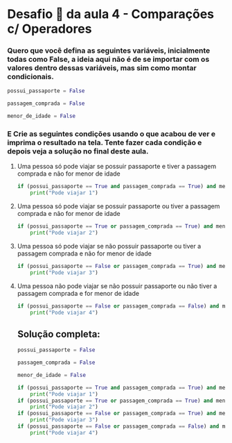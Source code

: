 # Desafio 🥇 da aula 4 - Comparações c/ Operadores

### Quero que você defina as seguintes variáveis, inicialmente todas como False, a ideia aqui não é de se importar com os valores dentro dessas variáveis, mas sim como montar condicionais.

```python
possui_passaporte = False

passagem_comprada = False

menor_de_idade = False
```

### E Crie as seguintes condições usando o que acabou de ver e imprima o resultado na tela. Tente fazer cada condição e depois veja a solução no final deste aula.

1. Uma pessoa só pode viajar se possuir passaporte e tiver a passagem comprada e não for menor de idade

   ```python
   if (possui_passaporte == True and passagem_comprada == True) and menor_de_idade == False:
       print("Pode viajar 1")
   ```

   

2. Uma pessoa só pode viajar se possuir passaporte ou tiver a passagem comprada e não for menor de idade

   ```python
   if (possui_passaporte == True or passagem_comprada == True) and menor_de_idade == False:
       print("Pode viajar 2")
   ```

   

3. Uma pessoa só pode viajar se não possuir passaporte ou tiver a passagem comprada e não for menor de idade

   ```python
   if (possui_passaporte == False or passagem_comprada == True) and menor_de_idade == False:
       print("Pode viajar 3")
   ```

   

4. Uma pessoa não pode viajar se não possuir passaporte ou não tiver a passagem comprada e for menor de idade

   ```python
   if (possui_passaporte == False or passagem_comprada == False) and menor_de_idade == True:
       print("Pode viajar 4")
   ```

   ## Solução completa:

   ```python
   possui_passaporte = False
   
   passagem_comprada = False
   
   menor_de_idade = False
   
   if (possui_passaporte == True and passagem_comprada == True) and menor_de_idade == False:
       print("Pode viajar 1")
   if (possui_passaporte == True or passagem_comprada == True) and menor_de_idade == False:
       print("Pode viajar 2")
   if (possui_passaporte == False or passagem_comprada == True) and menor_de_idade == False:
       print("Pode viajar 3")
   if (possui_passaporte == False or passagem_comprada == False) and menor_de_idade == True:
       print("Pode viajar 4")
   ```
